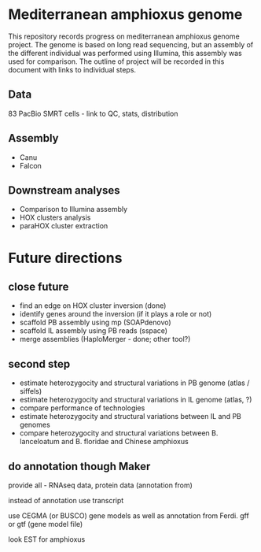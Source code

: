 # Mediterranean amphioxus genome

This repository records progress on mediterranean amphioxus genome project. The genome is based on long read sequencing, but an assembly of the different individual was performed using Illumina, this assembly was used for comparison. The outline of project will be recorded in this document with links to individual steps.

## Data

83 PacBio SMRT cells - link to QC, stats, distribution

## Assembly

- Canu
- Falcon

## Downstream analyses

- Comparison to Illumina assembly
- HOX clusters analysis
- paraHOX cluster extraction

# Future directions

## close future

- find an edge on HOX cluster inversion (done)
- identify genes around the inversion (if it plays a role or not)
- scaffold PB assembly using mp (SOAPdenovo)
- scaffold IL assembly using PB reads (sspace)
- merge assemblies (HaploMerger - done; other tool?)

## second step

- estimate heterozygocity and structural variations in PB genome (atlas / siffels)
- estimate heterozygocity and structural variations in IL genome (atlas, ?)
- compare performance of technologies
- estimate heterozygocity and structural variations between IL and PB genomes 
- compare heterozygocity and structural variations between B. lanceloatum and B. floridae and Chinese amphioxus

## do annotation though Maker

provide all - RNAseq data, protein data (annotation from)

instead of annotation use transcript

use CEGMA (or BUSCO) gene models as well as annotation from Ferdi. gff or gtf (gene model file)

look EST for amphioxus
